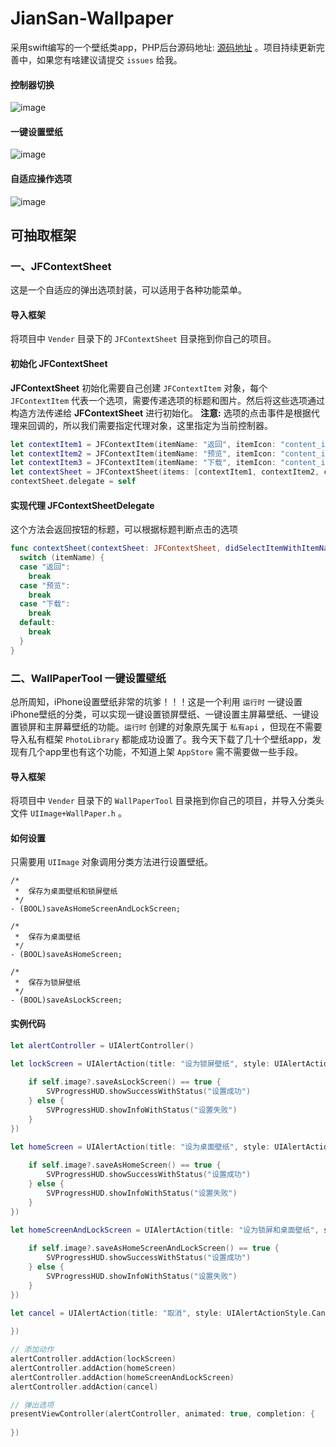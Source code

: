 # JianSan-Wallpaper

采用swift编写的一个壁纸类app，PHP后台源码地址: [源码地址](https://github.com/6ag/JianSan-Wallpaper-php) 。项目持续更新完善中，如果您有啥建议请提交 `issues` 给我。

#### 控制器切换

![image](https://github.com/6ag/JianSan-Wallpaper/blob/master/1.gif)

#### 一键设置壁纸

![image](https://github.com/6ag/JianSan-Wallpaper/blob/master/2.gif)

#### 自适应操作选项

![image](https://github.com/6ag/JianSan-Wallpaper/blob/master/3.gif)

## 可抽取框架
### **一、JFContextSheet**

这是一个自适应的弹出选项封装，可以适用于各种功能菜单。

#### 导入框架

将项目中 `Vender` 目录下的 `JFContextSheet` 目录拖到你自己的项目。

#### 初始化 **JFContextSheet**

**JFContextSheet** 初始化需要自己创建 `JFContextItem` 对象，每个 `JFContextItem` 代表一个选项，需要传递选项的标题和图片。然后将这些选项通过构造方法传递给 **JFContextSheet** 进行初始化。
**注意:** 选项的点击事件是根据代理来回调的，所以我们需要指定代理对象，这里指定为当前控制器。

```swift
let contextItem1 = JFContextItem(itemName: "返回", itemIcon: "content_icon_back")
let contextItem2 = JFContextItem(itemName: "预览", itemIcon: "content_icon_preview")
let contextItem3 = JFContextItem(itemName: "下载", itemIcon: "content_icon_download")
let contextSheet = JFContextSheet(items: [contextItem1, contextItem2, contextItem3])
contextSheet.delegate = self
```

#### 实现代理 **JFContextSheetDelegate**

这个方法会返回按钮的标题，可以根据标题判断点击的选项

```swift
func contextSheet(contextSheet: JFContextSheet, didSelectItemWithItemName itemName: String) {
  switch (itemName) {
  case "返回":
    break
  case "预览":
    break
  case "下载":
    break
  default:
    break
  }
}
```

### **二、WallPaperTool** 一键设置壁纸

总所周知，iPhone设置壁纸非常的坑爹！！！这是一个利用 `运行时` 一键设置iPhone壁纸的分类，可以实现一键设置锁屏壁纸、一键设置主屏幕壁纸、一键设置锁屏和主屏幕壁纸的功能。`运行时` 创建的对象原先属于 `私有api` ，但现在不需要导入私有框架 `PhotoLibrary` 都能成功设置了。我今天下载了几十个壁纸app，发现有几个app里也有这个功能，不知道上架 `AppStore` 需不需要做一些手段。

#### 导入框架

将项目中 `Vender` 目录下的 `WallPaperTool` 目录拖到你自己的项目，并导入分类头文件 `UIImage+WallPaper.h` 。

#### 如何设置

只需要用 `UIImage` 对象调用分类方法进行设置壁纸。

```objc
/*
 *  保存为桌面壁纸和锁屏壁纸
 */
- (BOOL)saveAsHomeScreenAndLockScreen;

/*
 *  保存为桌面壁纸
 */
- (BOOL)saveAsHomeScreen;

/*
 *  保存为锁屏壁纸
 */
- (BOOL)saveAsLockScreen;
```

#### 实例代码

```swift
let alertController = UIAlertController()

let lockScreen = UIAlertAction(title: "设为锁屏壁纸", style: UIAlertActionStyle.Default, handler: { (action) in
    
    if self.image?.saveAsLockScreen() == true {
        SVProgressHUD.showSuccessWithStatus("设置成功")
    } else {
        SVProgressHUD.showInfoWithStatus("设置失败")
    }
})

let homeScreen = UIAlertAction(title: "设为桌面壁纸", style: UIAlertActionStyle.Default, handler: { (action) in
    
    if self.image?.saveAsHomeScreen() == true {
        SVProgressHUD.showSuccessWithStatus("设置成功")
    } else {
        SVProgressHUD.showInfoWithStatus("设置失败")
    }
})

let homeScreenAndLockScreen = UIAlertAction(title: "设为锁屏和桌面壁纸", style: UIAlertActionStyle.Default, handler: { (action) in
    
    if self.image?.saveAsHomeScreenAndLockScreen() == true {
        SVProgressHUD.showSuccessWithStatus("设置成功")
    } else {
        SVProgressHUD.showInfoWithStatus("设置失败")
    }
})

let cancel = UIAlertAction(title: "取消", style: UIAlertActionStyle.Cancel, handler: { (action) in
    
})

// 添加动作
alertController.addAction(lockScreen)
alertController.addAction(homeScreen)
alertController.addAction(homeScreenAndLockScreen)
alertController.addAction(cancel)

// 弹出选项
presentViewController(alertController, animated: true, completion: { 
    
})
```

